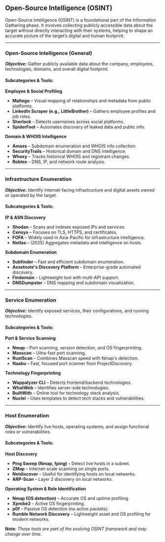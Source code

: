 ## Open-Source Intelligence (OSINT)

Open-Source Intelligence (OSINT) is a foundational part of the Information Gathering phase. It involves collecting publicly accessible data about the target without directly interacting with their systems, helping to shape an accurate picture of the target’s digital and human footprint.

---

### Open-Source Intelligence (General)

**_Objective_:** Gather publicly available data about the company, employees, technologies, domains, and overall digital footprint.

#### Subcategories & Tools:

**Employee & Social Profiling**
- **Maltego** – Visual mapping of relationships and metadata from public platforms.  
- **LinkedIn Scraper (e.g., LittleBrother)** – Gathers employee profiles and job roles.  
- **Sherlock** – Detects usernames across social platforms.  
- **SpiderFoot** – Automates discovery of leaked data and public info.

**Domain & WHOIS Intelligence**
- **Amass** – Subdomain enumeration and WHOIS info collection.  
- **SecurityTrails** – Historical domain and DNS intelligence.  
- **Whoxy** – Tracks historical WHOIS and registrant changes.  
- **Robtex** – DNS, IP, and network route analysis.

---

### Infrastructure Enumeration

**_Objective_:** Identify internet-facing infrastructure and digital assets owned or operated by the target.

#### Subcategories & Tools:

**IP & ASN Discovery**
- **Shodan** – Scans and indexes exposed IPs and services.  
- **Censys** – Focuses on TLS, HTTPS, and certificates.  
- **FOFA** – Widely used in Asia-Pacific for infrastructure intelligence.  
- **Netlas** – (2025) Aggregates metadata and intelligence on hosts.

**Subdomain Enumeration**
- **Subfinder** – Fast and efficient subdomain enumeration.  
- **Assetnote's Discovery Platform** – Enterprise-grade automated discovery.  
- **Findomain** – Lightweight tool with multi-API support.  
- **DNSDumpster** – DNS mapping and subdomain visualization.

---

### Service Enumeration

**_Objective_:** Identify exposed services, their configurations, and running technologies.

#### Subcategories & Tools:

**Port & Service Scanning**
- **Nmap** – Port scanning, version detection, and OS fingerprinting.  
- **Masscan** – Ultra-fast port scanning.  
- **RustScan** – Combines Masscan speed with Nmap's detection.  
- **Naabu** – Fast, focused port scanner from ProjectDiscovery.

**Technology Fingerprinting**
- **Wappalyzer CLI** – Detects frontend/backend technologies.  
- **WhatWeb** – Identifies server-side technologies.  
- **BuiltWith** – Online tool for technology stack analysis.  
- **Nuclei** – Uses templates to detect tech stacks and vulnerabilities.

---

### Host Enumeration

**_Objective_:** Identify live hosts, operating systems, and assign functional roles or vulnerabilities.

#### Subcategories & Tools:

 **Host Discovery**
- **Ping Sweep (Nmap, fping)** – Detect live hosts in a subnet.  
- **ZMap** – Internet-scale scanning on single ports.  
- **Netdiscover** – Useful for identifying hosts on local networks.  
- **ARP-Scan** – Layer 2 discovery on local networks.

 **Operating System & Role Identification**
- **Nmap (OS detection)** – Accurate OS and uptime profiling.  
- **Xprobe2** – Active OS fingerprinting.  
- **p0f** – Passive OS detection (no active packets).  
- **Rumble Network Discovery** – Lightweight asset and OS profiling for modern networks.

**Note**: _These tools are part of the evolving OSINT framework and may change over time._
